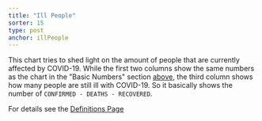 ```yaml
---
title: "Ill People"
sorter: 15
type: post
anchor: illPeople
---
```


This chart tries to shed light on the amount of people that are currently affected by COVID-19. While the first two columns show the same numbers as the chart in the "Basic Numbers" section [above](#basicNumbers), the third column shows how many people are still ill with COVID-19. So it basically shows the number of `CONFIRMED - DEATHS - RECOVERED`.

For details see the [Definitions Page](./page_definitions)